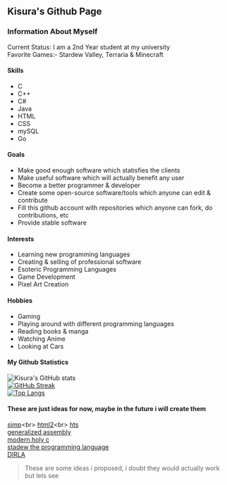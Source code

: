 <h2>Kisura's Github Page</h2>

### Information About Myself 
<p>
     Current Status: I am a 2nd Year student at my university <br>
     Favorite Games:- Stardew Valley, Terraria & Minecraft
</p>

#### Skills
- C
- C++
- C#
- Java
- HTML
- CSS
- mySQL
- Go

#### Goals
- Make good enough software which statisfies the clients
- Make useful software which will actually benefit any user
- Become a better programmer & developer
- Create some open-source software/tools which anyone can edit & contribute
- Fill this github account with repositories which anyone can fork, do contributions, etc
- Provide stable software 

#### Interests
- Learning new programming languages
- Creating & selling of professional software
- Esoteric Programming Languages
- Game Development
- Pixel Art Creation

#### Hobbies
- Gaming
- Playing around with different programming languages
- Reading books & manga
- Watching Anime
- Looking at Cars

####  My Github Statistics 
![Kisura's GitHub stats](https://github-readme-stats.vercel.app/api?username=KisuraWSP&show_icons=true)<br>
[![GitHub Streak](https://github-readme-streak-stats.herokuapp.com?user=KisuraWSP)](https://git.io/streak-stats)<br>
[![Top Langs](https://github-readme-stats.vercel.app/api/top-langs/?username=KisuraWSP&langs_count=8)](https://github.com/anuraghazra/github-readme-stats)<br>

#### These are just ideas for now, maybe in the future i will create them
[simp](https://github.com/KisuraWSP/simp_)<br>
[html2](https://github.com/KisuraWSP/html2_)<br>
[hts](https://github.com/KisuraWSP/HypherTextScript)<br>
[generalized assembly](https://github.com/KisuraWSP/generalized-assembly)<br>
[modern holy c](https://github.com/KisuraWSP/modern-Holy-C)<br>
[stadew the programming language](https://github.com/KisuraWSP/.stardew)<br>
[DIRLA](https://github.com/KisuraWSP/DIRLA)
> These are some ideas i proposed, i doubt they would actually work but lets see
<!--
**KisuraWSP/KisuraWSP** is a ✨ _special_ ✨ repository because its `README.md` (this file) appears on your GitHub profile.

Here are some ideas to get you started:

- 🔭 I’m currently working ...
- 🌱 I’m currently learning ...
- 👯 I’m looking to collaborate on ...
- 🤔 I’m looking for help with ...
- 💬 Ask me about ...
- 📫 How to reach me: ...
- 😄 Pronouns: ...
- ⚡ Fun fact: ...
-->
